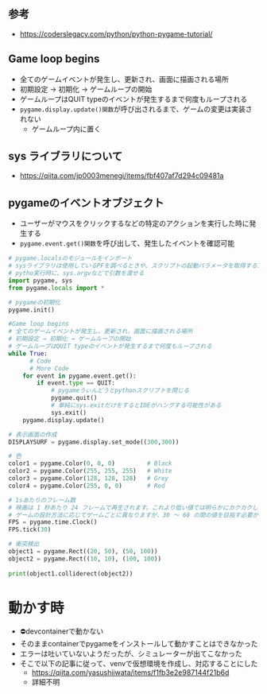 ## 参考
* https://coderslegacy.com/python/python-pygame-tutorial/

## Game loop begins
* 全てのゲームイベントが発生し、更新され、画面に描画される場所
* 初期設定 → 初期化 → ゲームループの開始
* ゲームループはQUIT typeのイベントが発生するまで何度もループされる
* `pygame.display.update()関数`が呼び出されるまで、ゲームの変更は実装されない
    * ゲームループ内に置く


## sys ライブラリについて
* https://qiita.com/jp0003menegi/items/fbf407af7d294c09481a

## pygameのイベントオブジェクト
* ユーザーがマウスをクリックするなどの特定のアクションを実行した時に発生する
* `pygame.event.get()関数`を呼び出して、発生したイベントを確認可能


```py
# pygame.localsのモジュールをインポート
# sysライブラリは使用しているPFを調べるときや、スクリプトの起動パラメータを取得するために利用
# pytho実行時に、sys.argvなどで引数を渡せる
import pygame, sys
from pygame.locals import *

# pygameの初期化
pygame.init()

#Game loop begins
# 全てのゲームイベントが発生し、更新され、画面に描画される場所
# 初期設定 → 初期化 → ゲームループの開始
# ゲームループはQUIT typeのイベントが発生するまで何度もループされる
while True:
      # Code
      # More Code
    for event in pygame.event.get():
        if event.type == QUIT:
            # pygameうぃんどうとpythonスクリプトを閉じる
            pygame.quit()
            # 単純にsys.exitだけをするとIDEがハングする可能性がある
            sys.exit()
    pygame.display.update()

# 表示画面の作成
DISPLAYSURF = pygame.display.set_mode((300,300))

# 色
color1 = pygame.Color(0, 0, 0)         # Black
color2 = pygame.Color(255, 255, 255)   # White
color3 = pygame.Color(128, 128, 128)   # Grey
color4 = pygame.Color(255, 0, 0)       # Red

# 1sあたりのフレーム数
# 映画は 1 秒あたり 24 フレームで再生されます。これより低い値では明らかにカクカクしますが、100 を超える値では、物体の動きが速すぎて見えなくなる可能性がある
# ゲームの設計方法に応じてゲームごとに異なりますが、30 ～ 60 の間の値を目指す必要があります
FPS = pygame.time.Clock()
FPS.tick(30)

# 衝突検出
object1 = pygame.Rect((20, 50), (50, 100))
object2 = pygame.Rect((10, 10), (100, 100))
 
print(object1.colliderect(object2))
```

# 動かす時
* ⛔️devcontainerで動かない
* そのままcontainerでpygameをインストールして動かすことはできなかった
* エラーは吐いていないようだったが、シミュレーターが出てこなかった
* そこで以下の記事に従って、venvで仮想環境を作成し、対応することにした
    * https://qiita.com/yasushiiwata/items/f1fb3e2e987144f21b6d
    * 詳細不明